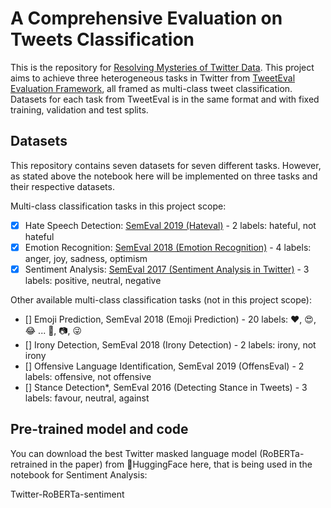 # A Comprehensive Evaluation on Tweets Classification

This is the repository for [Resolving Mysteries of Twitter Data](https://drive.google.com/file/d/1h_x1vnom1Av1Y2rQV5OTlJuuRrusXfKx/view?usp=sharing). This project aims to achieve three heterogeneous tasks in Twitter from [TweetEval Evaluation Framework](https://github.com/cardiffnlp/tweeteval), all framed as multi-class tweet classification. Datasets for each task from TweetEval is in the same format and with fixed training, validation and test splits.

## Datasets
This repository contains seven datasets for seven different tasks. However, as stated above the notebook here will be implemented on three tasks and their respective datasets.

Multi-class classification tasks in this project scope:
- [x] Hate Speech Detection: [SemEval 2019 (Hateval)](https://www.aclweb.org/anthology/S19-2007.pdf) - 2 labels: hateful, not hateful
- [x] Emotion Recognition: [SemEval 2018 (Emotion Recognition)](https://www.aclweb.org/anthology/S18-1001/) - 4 labels: anger, joy, sadness, optimism
- [x] Sentiment Analysis: [SemEval 2017 (Sentiment Analysis in Twitter)](https://www.aclweb.org/anthology/S17-2088/) - 3 labels: positive, neutral, negative

Other available multi-class classification tasks (not in this project scope):
- [] Emoji Prediction, SemEval 2018 (Emoji Prediction) - 20 labels: ❤️, 😍, 😂 ... 🌲, 📷, 😜
- [] Irony Detection, SemEval 2018 (Irony Detection) - 2 labels: irony, not irony
- [] Offensive Language Identification, SemEval 2019 (OffensEval) - 2 labels: offensive, not offensive
- [] Stance Detection*, SemEval 2016 (Detecting Stance in Tweets) - 3 labels: favour, neutral, against

## Pre-trained model and code
You can download the best Twitter masked language model (RoBERTa-retrained in the paper) from 🤗HuggingFace here, that is being used in the notebook for Sentiment Analysis:

Twitter-RoBERTa-sentiment
